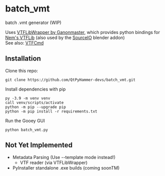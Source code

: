 # batch_vmt
batch .vmt generator (WIP)  

Uses [VTFLibWrapper by Ganonmaster](https://github.com/Ganonmaster/VTFLibWrapper),
which provides python bindings for [Nem's VTFLib](https://web.archive.org/web/20191229074421/http://nemesis.thewavelength.net/index.php?p=40)
(also used by the [SourceIO](https://github.com/REDxEYE/SourceIO/tree/master/source1/vtf/VTFWrapper) blender addon)   
See also: [VTFCmd](https://github.com/TitusStudiosMediaGroup/VTFcmd-Resources)
<!-- reVaMpT; community tool or proprietary? -->

## Installation
Clone this repo:  

```
git clone https://github.com/QtPyHammer-devs/batch_vmt.git
```  

Install dependencies with pip  

```
py -3.9 -m venv venv
call venv/scripts/activate
python -m pip --upgrade pip
python -m pip install -r requirements.txt
```

Run the Gooey GUI
```
python batch_vmt.py
```

## Not Yet Implemented
  * Metadata Parsing (Use --template mode instead!)
    - VTF reader (via VTFLibWrapper)
  * PyInstaller standalone .exe builds (coming soonTM)
